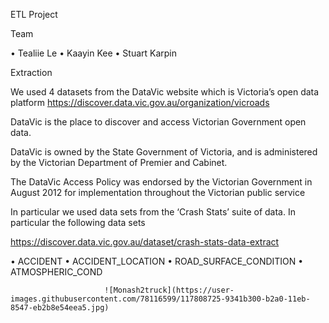 ETL Project 

Team

•	Tealiie Le
•	Kaayin Kee
•	Stuart Karpin



Extraction


We used 4 datasets from the DataVic website which is Victoria’s open data platform
https://discover.data.vic.gov.au/organization/vicroads

DataVic is the place to discover and access Victorian Government open data.

DataVic is owned by the State Government of Victoria, and is administered by the 
Victorian Department of Premier and Cabinet.

The DataVic Access Policy was endorsed by the Victorian Government in August 2012
for implementation throughout the Victorian public service

In particular we used data sets from the ‘Crash Stats’ suite of data. In particular
the following data sets

https://discover.data.vic.gov.au/dataset/crash-stats-data-extract

•	ACCIDENT •	ACCIDENT_LOCATION •	ROAD_SURFACE_CONDITION •	ATMOSPHERIC_COND


                         ![Monash2truck](https://user-images.githubusercontent.com/78116599/117808725-9341b300-b2a0-11eb-8547-eb2b8e54eea5.jpg)
